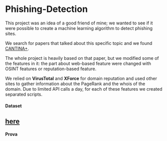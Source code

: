 # Phishing-Detection

This project was an idea of a good friend of mine; we wanted to see if it were possible to create a machine learning algorithm to detect phishing sites.

We search for papers that talked about this specific topic and we found [CANTINA+]( https://dl.acm.org/doi/10.1145/2019599.2019606).

The whole project is heavily based on that paper, but we modified some of the features in it: the part about web-based feature were changed with OSINT features or reputation-based feature.

We relied on **VirusTotal** and **XForce** for domain reputation and used other sites to gather information about the PageRank and the whois of the domain.
Due to limited API calls a day, for each of these features we created separated scripts.

#### Dataset

[here](https://drive.google.com/drive/folders/1c9DyVQxPiy-UAeIjxLMD3HzRGTRyrtiW)
---
#### Prova



